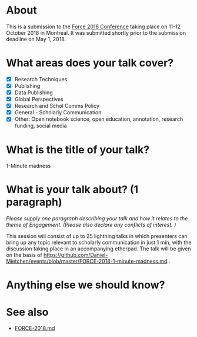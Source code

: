# About

This is a submission to the [Force 2018 Conference](https://www.force11.org/meetings/force2018) taking place on 11-12 October 2018 in Montreal. It was submitted shortly prior to the submission deadline on May 1, 2018.

# What areas does your talk cover?

- [X] Research Techniques
- [X] Publishing
- [X] Data Publishing
- [X] Global Perspectives
- [X] Research and Schol Comms Policy
- [X] General - Scholarly Communication
- [X] Other: Open notebook science, open education, annotation, research funding, social media

# What is the title of your talk?

1-Minute madness

# What is your talk about? (1 paragraph)

*Please supply one paragraph describing your talk and how it relates to the theme of Engagement. (Please also declare any conflicts of interest. )*

This session will consist of up to 25 lightning talks in which presenters can bring up any topic relevant to scholarly communication in just 1 min, with the discussion taking place in an accompanying etherpad. The talk will be given on the basis of https://github.com/Daniel-Mietchen/events/blob/master/FORCE-2018-1-minute-madness.md .

# Anything else we should know? 

# See also 

* [FORCE-2018.md](FORCE-2018.md)
